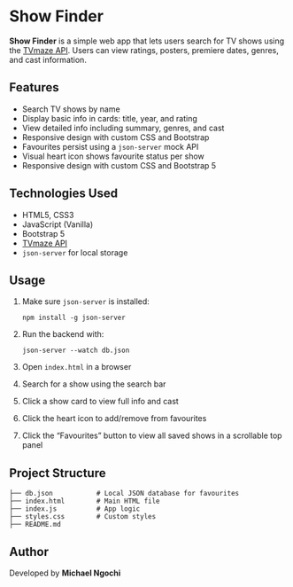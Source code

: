 # Show Finder

**Show Finder** is a simple web app that lets users search for TV shows using the [TVmaze API](https://www.tvmaze.com/api). Users can view ratings, posters, premiere dates, genres, and cast information.

## Features

- Search TV shows by name  
- Display basic info in cards: title, year, and rating  
- View detailed info including summary, genres, and cast  
- Responsive design with custom CSS and Bootstrap
- Favourites persist using a `json-server` mock API  
- Visual heart icon shows favourite status per show  
- Responsive design with custom CSS and Bootstrap 5


## Technologies Used

- HTML5, CSS3  
- JavaScript (Vanilla)  
- Bootstrap 5  
- [TVmaze API](https://www.tvmaze.com/api)  
- `json-server` for local storage

## Usage

1. Make sure `json-server` is installed:

   ```
   npm install -g json-server
   ```

2. Run the backend with:

   ```
   json-server --watch db.json
   ```

3. Open `index.html` in a browser  

4. Search for a show using the search bar  

5. Click a show card to view full info and cast  

6. Click the heart icon to add/remove from favourites  

7. Click the “Favourites” button to view all saved shows in a scrollable top panel


## Project Structure

```
├── db.json           # Local JSON database for favourites
├── index.html        # Main HTML file
├── index.js          # App logic
├── styles.css        # Custom styles
├── README.md         
```


## Author

Developed by **Michael Ngochi**

